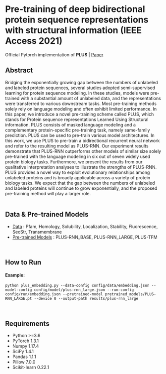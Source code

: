 # Pre-training of deep bidirectional protein sequence representations with structural information (IEEE Access 2021)
Official Pytorch implementation of **PLUS** | [Paper](https://ieeexplore.ieee.org/abstract/document/9529198)

## Abstract
Bridging the exponentially growing gap between the numbers of unlabeled and labeled protein sequences, several studies adopted semi-supervised learning for protein sequence modeling. In these studies, models were pre-trained with a substantial amount of unlabeled data, and the representations were transferred to various downstream tasks. Most pre-training methods solely rely on language modeling and often exhibit limited performance. In this paper, we introduce a novel pre-training scheme called PLUS, which stands for Protein sequence representations Learned Using Structural information. PLUS consists of masked language modeling and a complementary protein-specific pre-training task, namely same-family prediction. PLUS can be used to pre-train various model architectures. In this work, we use PLUS to pre-train a bidirectional recurrent neural network and refer to the resulting model as PLUS-RNN. Our experiment results demonstrate that PLUS-RNN outperforms other models of similar size solely pre-trained with the language modeling in six out of seven widely used protein biology tasks. Furthermore, we present the results from our qualitative interpretation analyses to illustrate the strengths of PLUS-RNN. PLUS provides a novel way to exploit evolutionary relationships among unlabeled proteins and is broadly applicable across a variety of protein biology tasks. We expect that the gap between the numbers of unlabeled and labeled proteins will continue to grow exponentially, and the proposed pre-training method will play a larger role.
<br/><br/>

## Data & Pre-trained Models
- <a href="https://drive.google.com/drive/folders/1hOTOUDfOpRA9NokfsZUgEz0n5oZnkATj?usp=sharing">Data</a> : 
  Pfam, Homology, Solubility, Localization, Stability, Fluorescence, SecStr, Transmembrane
- <a href="https://drive.google.com/drive/folders/1OkVAv3TnG-KQUQj5VI2YzhBDuG-rEgNE?usp=sharing">Pre-trained Models</a> :
  PLUS-RNN_BASE, PLUS-RNN_LARGE, PLUS-TFM
<br/>

## How to Run
#### Example:
```
python plus_embedding.py --data-config config/data/embedding.json --model-config config/model/plus-rnn_large.json --run-config config/run/embedding.json --pretrained-model pretrained_models/PLUS-RNN_LARGE.pt --device 0 --output-path results/plus-rnn_large
```
<br/>

## Requirements
- Python >=3.6
- PyTorch 1.3.1
- Numpy 1.17.4
- SciPy 1.4.1
- Pandas 1.1.1
- Pillow 7.0.0
- Scikit-learn 0.22.1
<br/><br/>
